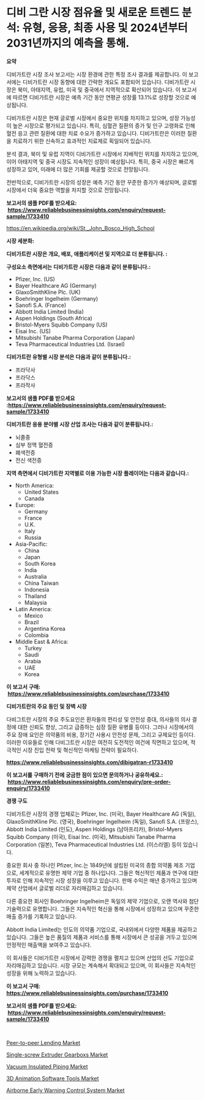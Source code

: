<p><h1>디비 그란 시장 점유율 및 새로운 트렌드 분석: 유형, 응용, 최종 사용 및 2024년부터 2031년까지의 예측을 통해.</h1></p><p><strong>요약</strong></p>
<p><p>디비가트란 시장 조사 보고서는 시장 환경에 관한 특정 조사 결과를 제공합니다. 이 보고서에는 디비가트란 시장 동향에 대한 간략한 개요도 포함되어 있습니다. 디비가트란 시장은 북미, 아태지역, 유럽, 미국 및 중국에서 지역적으로 확산되어 있습니다. 이 보고서에 따르면 디비가트란 시장은 예측 기간 동안 연평균 성장률 13.1%로 성장할 것으로 예상됩니다.</p><p>디비가트란 시장은 현재 글로벌 시장에서 중요한 위치를 차지하고 있으며, 성장 가능성이 높은 시장으로 평가되고 있습니다. 특히, 심혈관 질환의 증가 및 인구 고령화로 인해 혈전 응고 관련 질환에 대한 치료 수요가 증가하고 있습니다. 디비가트란은 이러한 질환을 치료하기 위한 신속하고 효과적인 치료제로 획일되어 있습니다.</p><p>분석 결과, 북미 및 유럽 지역이 디비가트란 시장에서 지배적인 위치를 차지하고 있으며, 이어 아태지역 및 중국 시장도 지속적인 성장이 예상됩니다. 특히, 중국 시장은 빠르게 성장하고 있어, 미래에 더 많은 기회를 제공할 것으로 전망됩니다.</p><p>전반적으로, 디비가트란 시장의 성장은 예측 기간 동안 꾸준한 증가가 예상되며, 글로벌 시장에서 더욱 중요한 역할을 차지할 것으로 전망됩니다.</p></p>
<p><strong>보고서의 샘플 PDF를 받으세요: &nbsp;<a href="https://www.reliablebusinessinsights.com/enquiry/request-sample/1733410">https://www.reliablebusinessinsights.com/enquiry/request-sample/1733410</a></strong></p>
<p><a href="https://en.wikipedia.org/wiki/St._John_Bosco_High_School">https://en.wikipedia.org/wiki/St._John_Bosco_High_School</a></p>
<p><strong>시장 세분화:</strong></p>
<p><strong> 디비가트란 시장은 개요, 배포, 애플리케이션 및 지역으로 더 분류됩니다. :</strong></p>
<p><strong>구성요소 측면에서는 디비가트란 시장은 다음과 같이 분류됩니다.:</strong></p>
<p><ul><li>Pfizer, Inc. (US)</li><li>Bayer Healthcare AG (Germany)</li><li>GlaxoSmithKline Plc. (UK)</li><li>Boehringer Ingelheim (Germany)</li><li>Sanofi S.A. (France)</li><li>Abbott India Limited (India)</li><li>Aspen Holdings (South Africa)</li><li>Bristol-Myers Squibb Company (US)</li><li>Eisai Inc. (US)</li><li>Mitsubishi Tanabe Pharma Corporation (Japan)</li><li>Teva Pharmaceutical Industries Ltd. (Israel)</li></ul></p>
<p><strong> 디비가트란 유형별 시장 분석은 다음과 같이 분류됩니다.:</strong></p>
<p><ul><li>프라닥사</li><li>프라닥스</li><li>프라작사</li></ul></p>
<p><strong>보고서의 샘플 PDF를 받으세요 :<a href="https://www.reliablebusinessinsights.com/enquiry/request-sample/1733410">https://www.reliablebusinessinsights.com/enquiry/request-sample/1733410</a></strong></p>
<p><strong> 디비가트란 응용 분야별 시장 산업 조사는 다음과 같이 분류됩니다.:</strong></p>
<p><ul><li>뇌졸중</li><li>심부 정맥 혈전증</li><li>폐색전증</li><li>전신 색전증</li></ul></p>
<p><strong>지역 측면에서 디비가트란 지역별로 이용 가능한 시장 플레이어는 다음과 같습니다.:</strong></p>
<p><ul>
    <li>
        North America:
        <ul>
            <li>United States</li>
            <li>Canada</li>
        </ul>
    </li>
    <li>
        Europe:
        <ul>
            <li>Germany</li>
            <li>France</li>
            <li>U.K.</li>
            <li>Italy</li>
            <li>Russia</li>
        </ul>
    </li>
    <li>
        Asia-Pacific:
        <ul>
            <li>China</li>
            <li>Japan</li>
            <li>South Korea</li>
            <li>India</li>
            <li>Australia</li>
            <li>China Taiwan</li>
            <li>Indonesia</li>
            <li>Thailand</li>
            <li>Malaysia</li>
        </ul>
    </li>
    <li>
        Latin America:
        <ul>
            <li>Mexico</li>
            <li>Brazil</li>
            <li>Argentina Korea</li>
            <li>Colombia</li>
        </ul>
    </li>
    <li>
        Middle East & Africa:
        <ul>
            <li>Turkey</li>
            <li>Saudi</li>
            <li>Arabia</li>
            <li>UAE</li>
            <li>Korea</li>
        </ul>
    </li>
    </ul></p>
<p><strong>이 보고서 구매: &nbsp;<a href="https://www.reliablebusinessinsights.com/purchase/1733410">https://www.reliablebusinessinsights.com/purchase/1733410</a></strong></p>
<p><strong>디비가트란의 주요 동인 및 장벽 시장</strong></p>
<p><p>다비그트란 시장의 주요 주도요인은 환자들의 편리성 및 안전성 증대, 의사들의 의사 결정에 대한 신뢰도 향상, 그리고 급증하는 심장 질환 유병률 등이다. 그러나 시장에서의 주요 장애 요인은 의약품의 비용, 장기간 사용시 안전성 문제, 그리고 규제요인 등이다. 이러한 이유들로 인해 다비그트란 시장은 여전히 도전적인 여건에 직면하고 있으며, 적극적인 시장 진입 전략 및 혁신적인 마케팅 전략이 필요하다.</p></p>
<p><strong><a href="https://www.reliablebusinessinsights.com/dibigatran-r1733410">https://www.reliablebusinessinsights.com/dibigatran-r1733410</a></strong></p>
<p><strong>이 보고서를 구매하기 전에 궁금한 점이 있으면 문의하거나 공유하세요.: &nbsp;<a href="https://www.reliablebusinessinsights.com/enquiry/pre-order-enquiry/1733410">https://www.reliablebusinessinsights.com/enquiry/pre-order-enquiry/1733410</a></strong></p>
<p><strong>경쟁 구도</strong></p>
<p><p>디비가트란 시장의 경쟁 업체로는 Pfizer, Inc. (미국), Bayer Healthcare AG (독일), GlaxoSmithKline Plc. (영국), Boehringer Ingelheim (독일), Sanofi S.A. (프랑스), Abbott India Limited (인도), Aspen Holdings (남아프리카), Bristol-Myers Squibb Company (미국), Eisai Inc. (미국), Mitsubishi Tanabe Pharma Corporation (일본), Teva Pharmaceutical Industries Ltd. (이스라엘) 등이 있습니다.</p><p>중요한 회사 중 하나인 Pfizer, Inc.는 1849년에 설립된 미국의 종합 의약품 제조 기업으로, 세계적으로 유명한 제약 기업 중 하나입니다. 그들은 혁신적인 제품과 연구에 대한 투자로 인해 지속적인 시장 성장을 이루고 있습니다. 판매 수익은 매년 증가하고 있으며 제약 산업에서 글로벌 리더로 자리매김하고 있습니다.</p><p>다른 중요한 회사인 Boehringer Ingelheim은 독일의 제약 기업으로, 오랜 역사와 첨단 기술력으로 유명합니다. 그들은 지속적인 혁신을 통해 시장에서 성장하고 있으며 꾸준한 매출 증가를 기록하고 있습니다.</p><p>Abbott India Limited는 인도의 의약품 기업으로, 국내외에서 다양한 제품을 제공하고 있습니다. 그들은 높은 품질의 제품과 서비스를 통해 시장에서 큰 성공을 거두고 있으며 안정적인 매출액을 보여주고 있습니다.</p><p>이 회사들은 디비가트란 시장에서 강력한 경쟁을 펼치고 있으며 산업의 선도 기업으로 자리매김하고 있습니다. 시장 규모는 계속해서 확대되고 있으며, 이 회사들은 지속적인 성장을 위해 노력하고 있습니다.</p></p>
<p><strong>이 보고서 구매: &nbsp; <a href="https://www.reliablebusinessinsights.com/purchase/1733410">https://www.reliablebusinessinsights.com/purchase/1733410</a></strong></p>
<p><strong>보고서의 샘플 PDF를 받으세요: &nbsp;<a href="https://www.reliablebusinessinsights.com/enquiry/request-sample/1733410">https://www.reliablebusinessinsights.com/enquiry/request-sample/1733410</a></strong><strong></strong></p>
<p>&nbsp;</p>
<p><p><a href="https://medium.com/@marcoshoppe2023/global-peer-to-peer-lending-market-is-projected-to-grow-at-a-cagr-of-14-8-0061c26abfad">Peer-to-peer Lending Market</a></p><p><a href="https://github.com/rontaybrewer02024/Market-Research-Report-List-1/blob/main/single-screw-extruder-gearboxs-market.md">Single-screw Extruder Gearboxs Market</a></p><p><a href="https://medium.com/@hakielkafi_83796/vacuum-insulated-piping-market-share-and-new-trends-analysis-by-its-type-application-end-use-and-c914e3001adc">Vacuum Insulated Piping Market</a></p><p><a href="https://issuu.com/reportprime-2/docs/3d-animation-software-tools-market-size-2030.pptx">3D Animation Software Tools Market</a></p><p><a href="https://github.com/velmabcooper52024/Market-Research-Report-List-1/blob/main/airborne-early-warning-control-system-market.md">Airborne Early Warning Control System Market</a></p></p>